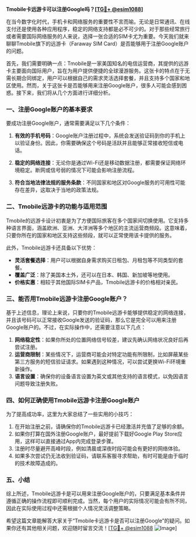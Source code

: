 **Tmobile卡远游卡可以注册Google吗？[[TG💪+ @esim1088](https://t.me/s/esim1088)]**

在当今数字化时代，手机卡和网络服务的重要性不言而喻。无论是日常通讯、在线支付还是使用各种应用程序，稳定的网络支持都是必不可少的。对于那些经常旅行或者需要国际网络服务的人来说，选择一张合适的SIM卡尤为重要。今天我们就来聊聊Tmobile旗下的远游卡（Faraway SIM Card）是否能够用于注册Google账户的问题。

首先，我们需要明确一点：Tmobile是一家美国知名的电信运营商，其提供的远游卡主要面向国际用户，旨在为用户提供便捷的全球漫游服务。这张卡的特点在于无需长期合同绑定，用户可以根据自己的需求灵活选择套餐，并且支持多个国家和地区使用。然而，关于这张卡是否能够用来注册Google账户，很多人可能会感到困惑。接下来，我们将从几个方面进行详细分析。

### **一、注册Google账户的基本要求**

要成功注册Google账户，通常需要满足以下几个条件：

1. **有效的手机号码**：Google账户注册过程中，系统会发送验证码到你的手机上以验证身份。因此，你需要确保这个号码是活跃并且能够正常接收短信或电话。
   
2. **稳定的网络连接**：无论你是通过Wi-Fi还是移动数据注册，都需要保证网络环境稳定。断网或信号弱的情况下可能会影响注册流程。

3. **符合当地法律法规的服务条款**：不同国家和地区对Google服务的可用性可能存在差异，这取决于当地的政策法规。

### **二、Tmobile远游卡的功能与适用范围**

Tmobile的远游卡设计初衷是为了方便国际旅客在多个国家间切换使用。它支持多种语言界面，涵盖欧洲、亚洲、大洋洲等多个地区的主流运营商频段。这意味着，只要你所在的国家和地区支持这些频段，就可以正常使用该卡提供的服务。

此外，Tmobile远游卡还具备以下优势：
- **灵活套餐选择**：用户可以根据自身需求购买日租包、月租包等不同类型的套餐。
- **覆盖广泛**：除了美国本土外，还可以在日本、韩国、新加坡等地使用。
- **价格实惠**：相较于其他国际SIM卡产品，Tmobile远游卡的价格相对亲民。

### **三、能否用Tmobile远游卡注册Google账户？**

基于上述信息，理论上来说，只要你的Tmobile远游卡能够提供稳定的网络连接，并且该号码可以正常接收Google发送的验证码，那么它是完全可以用来注册Google账户的。不过，在实际操作中，还需要注意以下几点：

1. **网络稳定性**：如果你所处的位置网络信号较差，建议先确认网络状况良好后再尝试注册。
2. **运营商限制**：某些情况下，运营商可能会对特定功能有所限制，比如屏蔽某些第三方服务的短信验证请求。如果遇到这种情况，可以尝试更换Wi-Fi环境重新操作。
3. **语言设置**：确保你的设备语言设置为英文或其他支持的语言模式，以免因语言问题导致注册失败。

### **四、如何正确使用Tmobile远游卡注册Google账户**

为了提高成功率，这里为大家总结了一些实用的小技巧：

1. 在开始注册之前，请确保你的Tmobile远游卡已经激活并充值了足够的余额。
2. 如果你打算在国外注册Google账户，最好提前下载好Google Play Store应用，这样可以直接通过App内完成登录步骤。
3. 注册时尽量避开高峰时段，例如清晨或深夜时段可能会有更好的网络体验。
4. 如果多次尝试仍无法收到验证码，请联系客服寻求帮助，有时可能是由于临时的技术故障造成的。

### **五、小结**

综上所述，Tmobile远游卡是可以用来注册Google账户的，只要满足基本条件并遵循正确的操作流程即可顺利完成。当然，每个用户的实际情况可能会有所不同，因此在实际使用过程中还需根据个人情况灵活调整策略。

希望这篇文章能解答大家关于“Tmobile卡远游卡是否可以注册Google”的疑问。如果你还有其他相关问题，欢迎随时留言交流！[[TG💪+ @esim1088](https://t.me/s/esim1088) ![Image](https://i.postimg.cc/4NQfJmqS/Snipaste-2025-05-13-00-14-12.png)]